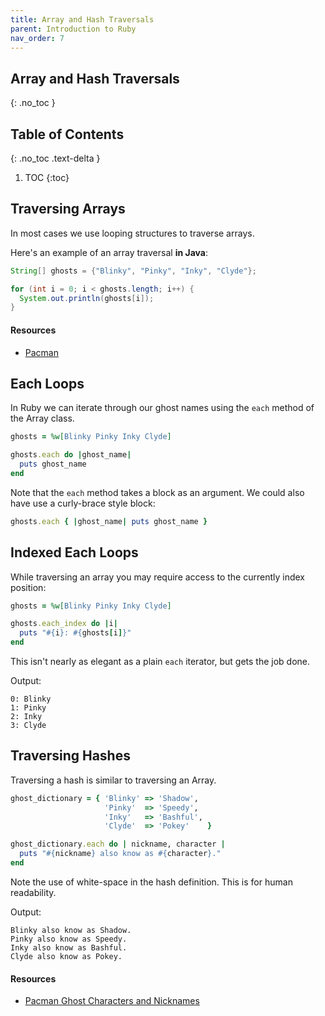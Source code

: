 ```yaml
---
title: Array and Hash Traversals
parent: Introduction to Ruby
nav_order: 7
---
```


<!--prettier-ignore-start-->
## Array and Hash Traversals 
{: .no_toc }

## Table of Contents
{: .no_toc .text-delta }

1. TOC
{:toc}

<!--prettier-ignore-end-->

## Traversing Arrays

In most cases we use looping structures to traverse arrays.

Here's an example of an array traversal **in Java**:

```java
String[] ghosts = {"Blinky", "Pinky", "Inky", "Clyde"};

for (int i = 0; i < ghosts.length; i++) {
  System.out.println(ghosts[i]);
}
```

#### Resources

- [Pacman](http://en.wikipedia.org/wiki/Pac-Man)

## Each Loops

In Ruby we can iterate through our ghost names using the `each` method of the Array class.

```ruby
ghosts = %w[Blinky Pinky Inky Clyde]

ghosts.each do |ghost_name|
  puts ghost_name
end
```

Note that the `each` method takes a block as an argument. We could also have use a curly-brace style block:

```ruby
ghosts.each { |ghost_name| puts ghost_name }
```

## Indexed Each Loops

While traversing an array you may require access to the currently index position:

```ruby
ghosts = %w[Blinky Pinky Inky Clyde]

ghosts.each_index do |i|
  puts "#{i}: #{ghosts[i]}"
end
```

This isn't nearly as elegant as a plain `each` iterator, but gets the job done.

Output:

```
0: Blinky
1: Pinky
2: Inky
3: Clyde
```

## Traversing Hashes

Traversing a hash is similar to traversing an Array.

```ruby
ghost_dictionary = { 'Blinky' => 'Shadow',
                     'Pinky'  => 'Speedy',
                     'Inky'   => 'Bashful',
                     'Clyde'  => 'Pokey'    }

ghost_dictionary.each do | nickname, character |
  puts "#{nickname} also know as #{character}."
end
```

Note the use of white-space in the hash definition. This is for human readability.

Output:

```
Blinky also know as Shadow.
Pinky also know as Speedy.
Inky also know as Bashful.
Clyde also know as Pokey.
```

#### Resources

- [Pacman Ghost Characters and Nicknames](http://upload.wikimedia.org/wikipedia/en/5/51/Pacman_title_na.png)
